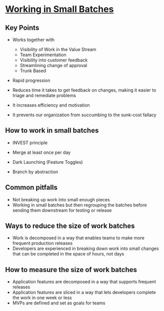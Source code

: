 # [Working in Small Batches](https://dora.dev/devops-capabilities/process/working-in-small-batches/)

## Key Points

* Works together with
  * Visibility of Work in the Value Stream
  * Team Experimentation
  * Visibility into customer feedback
  * Streamlining change of approval
  * Trunk Based

* Rapid progression

* Reduces time it takes to get feedback on changes, making it easier to triage and remediate problems
* It increases efficiency and motivation
* It prevents our organization from succumbing to the sunk-cost fallacy

## How to work in small batches

* INVEST principle
* Merge at least once per day

* Dark Launching (Feature Toggles)
* Branch by abstraction

## Common pitfalls

* Not breaking up work into small enough pieces
* Working in small batches but then regrouping the batches before sending them downstream for testing or release

## Ways to reduce the size of work batches

* Work is decomposed in a way that enables teams to make more frequent production releases
* Developers are experienced in breaking down work into small changes that can be completed in the space of hours, not days

## How to measure the size of work batches

* Application features are decomposed in a way that supports frequent releases
* Application features are sliced in a way that lets developers complete the work in one week or less
* MVPs are defined and set as goals for teams